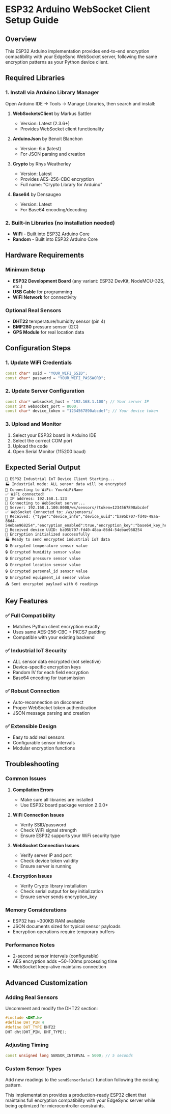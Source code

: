 # ESP32 Arduino WebSocket Client Setup Guide

## Overview
This ESP32 Arduino implementation provides end-to-end encryption compatibility with your EdgeSync WebSocket server, following the same encryption patterns as your Python device client.

## Required Libraries

### 1. Install via Arduino Library Manager
Open Arduino IDE → Tools → Manage Libraries, then search and install:

1. **WebSocketsClient** by Markus Sattler
   - Version: Latest (2.3.6+)
   - Provides WebSocket client functionality

2. **ArduinoJson** by Benoit Blanchon  
   - Version: 6.x (latest)
   - For JSON parsing and creation

3. **Crypto** by Rhys Weatherley
   - Version: Latest
   - Provides AES-256-CBC encryption
   - Full name: "Crypto Library for Arduino"

4. **Base64** by Densaugeo
   - Version: Latest
   - For Base64 encoding/decoding

### 2. Built-in Libraries (no installation needed)
- **WiFi** - Built into ESP32 Arduino Core
- **Random** - Built into ESP32 Arduino Core

## Hardware Requirements

### Minimum Setup
- **ESP32 Development Board** (any variant: ESP32 DevKit, NodeMCU-32S, etc.)
- **USB Cable** for programming
- **WiFi Network** for connectivity

### Optional Real Sensors
- **DHT22** temperature/humidity sensor (pin 4)
- **BMP280** pressure sensor (I2C)
- **GPS Module** for real location data

## Configuration Steps

### 1. Update WiFi Credentials
```cpp
const char* ssid = "YOUR_WIFI_SSID";
const char* password = "YOUR_WIFI_PASSWORD";
```

### 2. Update Server Configuration
```cpp
const char* websocket_host = "192.168.1.100"; // Your server IP
const int websocket_port = 8000;
const char* device_token = "1234567890abcdef"; // Your device token
```

### 3. Upload and Monitor
1. Select your ESP32 board in Arduino IDE
2. Select the correct COM port
3. Upload the code
4. Open Serial Monitor (115200 baud)

## Expected Serial Output

```
🚀 ESP32 Industrial IoT Device Client Starting...
🏭 Industrial mode: ALL sensor data will be encrypted
📶 Connecting to WiFi: YourWiFiName
✅ WiFi connected!
📍 IP address: 192.168.1.123
🔌 Connecting to WebSocket server...
📡 Server: 192.168.1.100:8000/ws/sensors/?token=1234567890abcdef
✅ WebSocket Connected to: /ws/sensors/
📨 Received: {"type":"device_info","device_uuid":"ba95b707-fd40-48aa-86d4-54ebae968254","encryption_enabled":true,"encryption_key":"base64_key_here"}
📱 Received device UUID: ba95b707-fd40-48aa-86d4-54ebae968254
🔐 Encryption initialized successfully
🏭 Ready to send encrypted industrial IoT data
🔒 Encrypted temperature sensor value
🔒 Encrypted humidity sensor value  
🔒 Encrypted pressure sensor value
🔒 Encrypted location sensor value
🔒 Encrypted personal_id sensor value
🔒 Encrypted equipment_id sensor value
📤 Sent encrypted payload with 6 readings
```

## Key Features

### ✅ Full Compatibility
- Matches Python client encryption exactly
- Uses same AES-256-CBC + PKCS7 padding
- Compatible with your existing backend

### ✅ Industrial IoT Security
- ALL sensor data encrypted (not selective)
- Device-specific encryption keys
- Random IV for each field encryption
- Base64 encoding for transmission

### ✅ Robust Connection
- Auto-reconnection on disconnect
- Proper WebSocket token authentication
- JSON message parsing and creation

### ✅ Extensible Design
- Easy to add real sensors
- Configurable sensor intervals
- Modular encryption functions

## Troubleshooting

### Common Issues

1. **Compilation Errors**
   - Make sure all libraries are installed
   - Use ESP32 board package version 2.0.0+

2. **WiFi Connection Issues**
   - Verify SSID/password
   - Check WiFi signal strength
   - Ensure ESP32 supports your WiFi security type

3. **WebSocket Connection Issues**
   - Verify server IP and port
   - Check device token validity
   - Ensure server is running

4. **Encryption Issues**
   - Verify Crypto library installation
   - Check serial output for key initialization
   - Ensure server sends encryption_key

### Memory Considerations
- ESP32 has ~300KB RAM available
- JSON documents sized for typical sensor payloads
- Encryption operations require temporary buffers

### Performance Notes
- 2-second sensor intervals (configurable)
- AES encryption adds ~50-100ms processing time
- WebSocket keep-alive maintains connection

## Advanced Customization

### Adding Real Sensors
Uncomment and modify the DHT22 section:
```cpp
#include <DHT.h>
#define DHT_PIN 4
#define DHT_TYPE DHT22
DHT dht(DHT_PIN, DHT_TYPE);
```

### Adjusting Timing
```cpp
const unsigned long SENSOR_INTERVAL = 5000; // 5 seconds
```

### Custom Sensor Types
Add new readings to the `sendSensorData()` function following the existing pattern.

This implementation provides a production-ready ESP32 client that maintains full encryption compatibility with your EdgeSync server while being optimized for microcontroller constraints.
